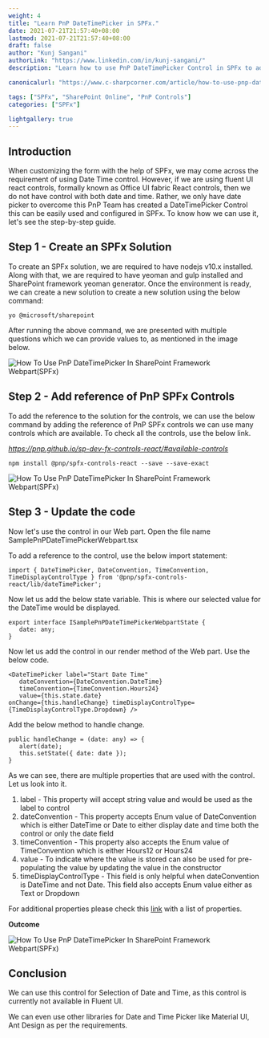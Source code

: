 ```yaml
---
weight: 4
title: "Learn PnP DateTimePicker in SPFx."
date: 2021-07-21T21:57:40+08:00
lastmod: 2021-07-21T21:57:40+08:00
draft: false
author: "Kunj Sangani"
authorLink: "https://www.linkedin.com/in/kunj-sangani/"
description: "Learn how to use PnP DateTimePicker Control in SPFx to add date and time control in SharePoint form customization with the step-by-step guide."

canonicalurl: "https://www.c-sharpcorner.com/article/how-to-use-pnp-datetimepicker-in-sharepoint-framework-webpartspfxs/"

tags: ["SPFx", "SharePoint Online", "PnP Controls"]
categories: ["SPFx"]

lightgallery: true
---
```


Introduction
------------

When customizing the form with the help of SPFx, we may come across the requirement of using Date Time control. However, if we are using fluent UI react controls, formally known as Office UI fabric React controls, then we do not have control with both date and time. Rather, we only have date picker to overcome this PnP Team has created a DateTimePicker Control this can be easily used and configured in SPFx. To know how we can use it, let's see the step-by-step guide.

**Step 1 - Create an SPFx Solution**
------------

To create an SPFx solution, we are required to have nodejs v10.x installed. Along with that, we are required to have yeoman and gulp installed and SharePoint framework yeoman generator. Once the environment is ready, we can create a new solution to create a new solution using the below command:
```
yo @microsoft/sharepoint
```
After running the above command, we are presented with multiple questions which we can provide values to, as mentioned in the image below.

![How To Use PnP DateTimePicker In SharePoint Framework Webpart(SPFx)](https://f4n3x6c5.stackpathcdn.com/article/how-to-use-pnp-datetimepicker-in-sharepoint-framework-webpartspfxs/Images/CreateSolution.png)

**Step 2 - Add reference of PnP SPFx Controls**
------------

To add the reference to the solution for the controls, we can use the below command by adding the reference of PnP SPFx controls we can use many controls which are available. To check all the controls, use the below link.

_https://pnp.github.io/sp-dev-fx-controls-react/#available-controls_
```
npm install @pnp/spfx-controls-react --save --save-exact
```
![How To Use PnP DateTimePicker In SharePoint Framework Webpart(SPFx)](https://f4n3x6c5.stackpathcdn.com/article/how-to-use-pnp-datetimepicker-in-sharepoint-framework-webpartspfxs/Images/Add%20Reference.png)

**Step 3 - Update the code**
------------

Now let's use the control in our Web part. Open the file name SamplePnPDateTimePickerWebpart.tsx

To add a reference to the control, use the below import statement:
```
import { DateTimePicker, DateConvention, TimeConvention, TimeDisplayControlType } from '@pnp/spfx-controls-react/lib/dateTimePicker';   
```
Now let us add the below state variable. This is where our selected value for the DateTime would be displayed.
```
export interface ISamplePnPDateTimePickerWebpartState {  
   date: any;  
}   
```
Now let us add the control in our render method of the Web part. Use the below code.
```
<DateTimePicker label="Start Date Time"  
   dateConvention={DateConvention.DateTime}  
   timeConvention={TimeConvention.Hours24}  
   value={this.state.date}  
onChange={this.handleChange} timeDisplayControlType={TimeDisplayControlType.Dropdown} /> 
```
Add the below method to handle change.
```
public handleChange = (date: any) => {  
   alert(date);  
   this.setState({ date: date });  
} 
```
As we can see, there are multiple properties that are used with the control. Let us look into it.

1.  label - This property will accept string value and would be used as the label to control
2.  dateConvention - This property accepts Enum value of DateConvention which is either DateTime or Date to either display date and time both the control or only the date field
3.  timeConvention - This property also accepts the Enum value of TimeConvention which is either Hours12 or Hours24
4.  value - To indicate where the value is stored can also be used for pre-populating the value by updating the value in the constructor
5.  timeDisplayControlType - This field is only helpful when dateConvention is DateTime and not Date. This field also accepts Enum value either as Text or Dropdown

For additional properties please check this [link](https://pnp.github.io/sp-dev-fx-controls-react/controls/DateTimePicker/) with a list of properties.

**Outcome**

![How To Use PnP DateTimePicker In SharePoint Framework Webpart(SPFx)](https://f4n3x6c5.stackpathcdn.com/article/how-to-use-pnp-datetimepicker-in-sharepoint-framework-webpartspfxs/Images/Blog4Video.gif)

Conclusion
----------

  
We can use this control for Selection of Date and Time, as this control is currently not available in Fluent UI.

We can even use other libraries for Date and Time Picker like Material UI, Ant Design as per the requirements.